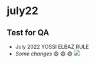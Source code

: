 # july22
## Test for QA
- July 2022
YOSSI ELBAZ RULE
- *Some changes* :smile: :smile: :smile:
![](https://www.wizcase.com/wp-content/uploads/2022/03/GitHub-Logo.png)
